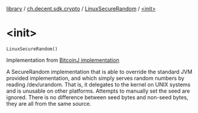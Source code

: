 [library](../../index.md) / [ch.decent.sdk.crypto](../index.md) / [LinuxSecureRandom](index.md) / [&lt;init&gt;](./-init-.md)

# &lt;init&gt;

`LinuxSecureRandom()`

Implementation from
[BitcoinJ implementation](https://github.com/bitcoinj/bitcoinj/blob/master/core/src/main/java/org/bitcoinj/crypto/LinuxSecureRandom.java)

A SecureRandom implementation that is able to override the standard JVM provided
implementation, and which simply serves random numbers by reading /dev/urandom. That is, it
delegates to the kernel on UNIX systems and is unusable on other platforms. Attempts to manually
set the seed are ignored. There is no difference between seed bytes and non-seed bytes, they are
all from the same source.

